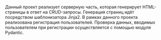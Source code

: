 Данный проект реализует серверную часть, которая генерирует HTML-страницы в ответ на CRUD-запросы.
Генерация страниц идёт посредством шаблонизатора Jinja2.
В рамках данного проекта реализована регистрация пользователей. Проверка данных, вводимых пользователем при регистрации осуществляется с помощью модуля Pydantic.
